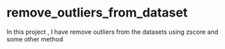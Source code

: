 # remove_outliers_from_dataset
In this project , I have remove outliers from the datasets using zscore and some other method
